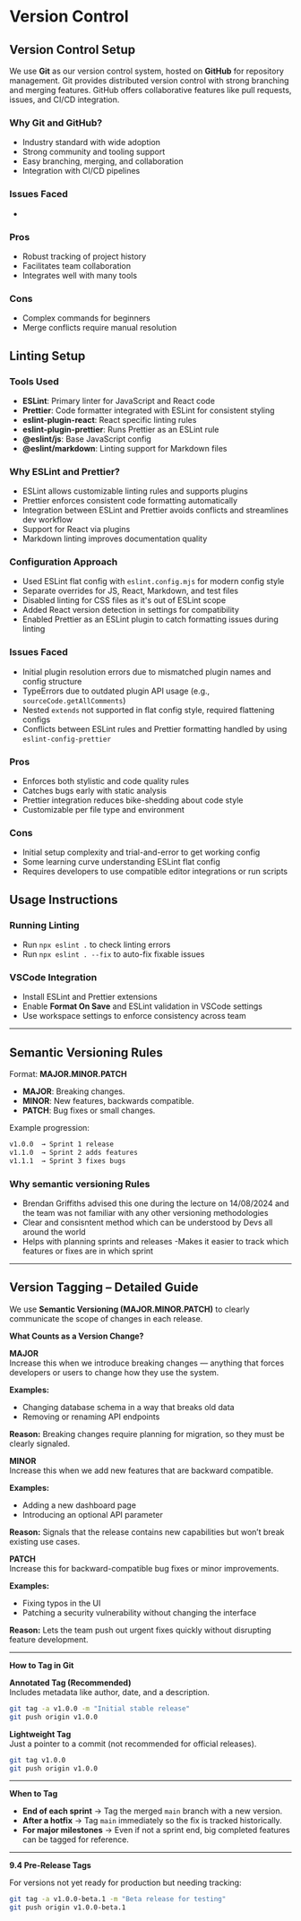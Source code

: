 # Version Control

## Version Control Setup

We use **Git** as our version control system, hosted on **GitHub** for repository management. Git provides distributed version control with strong branching and merging features. GitHub offers collaborative features like pull requests, issues, and CI/CD integration.

### Why Git and GitHub?

- Industry standard with wide adoption
- Strong community and tooling support
- Easy branching, merging, and collaboration
- Integration with CI/CD pipelines

### Issues Faced

-

### Pros

- Robust tracking of project history
- Facilitates team collaboration
- Integrates well with many tools

### Cons

- Complex commands for beginners
- Merge conflicts require manual resolution

## Linting Setup

### Tools Used

- **ESLint**: Primary linter for JavaScript and React code
- **Prettier**: Code formatter integrated with ESLint for consistent styling
- **eslint-plugin-react**: React specific linting rules
- **eslint-plugin-prettier**: Runs Prettier as an ESLint rule
- **@eslint/js**: Base JavaScript config
- **@eslint/markdown**: Linting support for Markdown files

### Why ESLint and Prettier?

- ESLint allows customizable linting rules and supports plugins
- Prettier enforces consistent code formatting automatically
- Integration between ESLint and Prettier avoids conflicts and streamlines dev workflow
- Support for React via plugins
- Markdown linting improves documentation quality

### Configuration Approach

- Used ESLint flat config with `eslint.config.mjs` for modern config style
- Separate overrides for JS, React, Markdown, and test files
- Disabled linting for CSS files as it's out of ESLint scope
- Added React version detection in settings for compatibility
- Enabled Prettier as an ESLint plugin to catch formatting issues during linting

### Issues Faced

- Initial plugin resolution errors due to mismatched plugin names and config structure
- TypeErrors due to outdated plugin API usage (e.g., `sourceCode.getAllComments`)
- Nested `extends` not supported in flat config style, required flattening configs
- Conflicts between ESLint rules and Prettier formatting handled by using `eslint-config-prettier`

### Pros

- Enforces both stylistic and code quality rules
- Catches bugs early with static analysis
- Prettier integration reduces bike-shedding about code style
- Customizable per file type and environment

### Cons

- Initial setup complexity and trial-and-error to get working config
- Some learning curve understanding ESLint flat config
- Requires developers to use compatible editor integrations or run scripts

## Usage Instructions

### Running Linting

- Run `npx eslint .` to check linting errors
- Run `npx eslint . --fix` to auto-fix fixable issues

### VSCode Integration

- Install ESLint and Prettier extensions
- Enable **Format On Save** and ESLint validation in VSCode settings
- Use workspace settings to enforce consistency across team

---

## Semantic Versioning Rules

Format: **MAJOR.MINOR.PATCH**

- **MAJOR**: Breaking changes.
- **MINOR**: New features, backwards compatible.
- **PATCH**: Bug fixes or small changes.

Example progression:

```bash
v1.0.0  → Sprint 1 release
v1.1.0  → Sprint 2 adds features
v1.1.1  → Sprint 3 fixes bugs
```

### Why semantic versioning Rules

- Brendan Griffiths advised this one during the lecture on 14/08/2024 and the team was not familiar with any other versioning methodologies
- Clear and consisntent method which can be understood by Devs all around the world
- Helps with planning sprints and releases
  -Makes it easier to track which features or fixes are in which sprint

---

## Version Tagging – Detailed Guide

We use **Semantic Versioning (MAJOR.MINOR.PATCH)** to clearly communicate the scope of changes in each release.

**What Counts as a Version Change?**

**MAJOR**\
Increase this when we introduce breaking changes — anything that forces developers or users to change how they use the system.

**Examples:**

- Changing database schema in a way that breaks old data
- Removing or renaming API endpoints

**Reason:** Breaking changes require planning for migration, so they must be clearly signaled.

**MINOR**\
Increase this when we add new features that are backward compatible.

**Examples:**

- Adding a new dashboard page
- Introducing an optional API parameter

**Reason:** Signals that the release contains new capabilities but won’t break existing use cases.

**PATCH**\
Increase this for backward-compatible bug fixes or minor improvements.

**Examples:**

- Fixing typos in the UI
- Patching a security vulnerability without changing the interface

**Reason:** Lets the team push out urgent fixes quickly without disrupting feature development.

---

**How to Tag in Git**

**Annotated Tag (Recommended)**\
Includes metadata like author, date, and a description.

```bash
git tag -a v1.0.0 -m "Initial stable release"
git push origin v1.0.0
```

**Lightweight Tag**\
Just a pointer to a commit (not recommended for official releases).

```bash
git tag v1.0.0
git push origin v1.0.0
```

---

**When to Tag**

- **End of each sprint** → Tag the merged `main` branch with a new version.
- **After a hotfix** → Tag `main` immediately so the fix is tracked historically.
- **For major milestones** → Even if not a sprint end, big completed features can be tagged for reference.

---

**9.4 Pre-Release Tags**

For versions not yet ready for production but needing tracking:

```bash
git tag -a v1.0.0-beta.1 -m "Beta release for testing"
git push origin v1.0.0-beta.1
```
